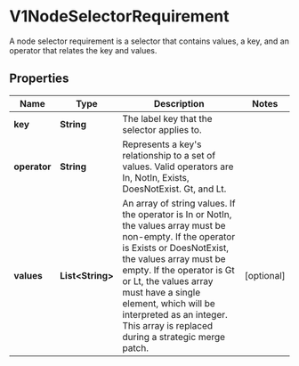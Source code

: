 

# V1NodeSelectorRequirement

A node selector requirement is a selector that contains values, a key, and an operator that relates the key and values.

## Properties

| Name | Type | Description | Notes |
|------------ | ------------- | ------------- | -------------|
|**key** | **String** | The label key that the selector applies to. |  |
|**operator** | **String** | Represents a key&#39;s relationship to a set of values. Valid operators are In, NotIn, Exists, DoesNotExist. Gt, and Lt.   |  |
|**values** | **List&lt;String&gt;** | An array of string values. If the operator is In or NotIn, the values array must be non-empty. If the operator is Exists or DoesNotExist, the values array must be empty. If the operator is Gt or Lt, the values array must have a single element, which will be interpreted as an integer. This array is replaced during a strategic merge patch. |  [optional] |



